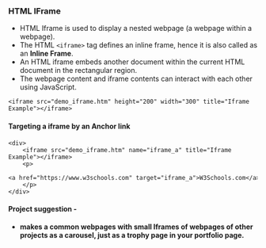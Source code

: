 ### HTML IFrame
- HTML Iframe is used to display a nested webpage (a webpage within a webpage). 
- The HTML `<iframe>` tag defines an inline frame, hence it is also called as an **Inline Frame**.
- An HTML iframe embeds another document within the current HTML document in the rectangular region. 
- The webpage content and iframe contents can interact with each other using JavaScript.

`<iframe src="demo_iframe.htm" height="200" width="300" title="Iframe Example"></iframe>`

#### Targeting a iframe by an Anchor link
```
<div>
	<iframe src="demo_iframe.htm" name="iframe_a" title="Iframe Example"></iframe>    
	<p>
		<a href="https://www.w3schools.com" target="iframe_a">W3Schools.com</a>
	</p>
</div>
```


#### Project suggestion - 
- **makes a common webpages with small Iframes of webpages of other projects as a carousel, just as a trophy page in your portfolio page.**
